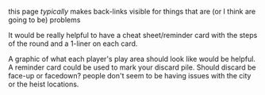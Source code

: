 this page *typically* makes back-links visible for things that are (or I think are going to be) problems

It would be really helpful to have a cheat sheet/reminder card with the steps of the round and a 1-liner on each card. 

A graphic of what each player's play area should look like would be helpful. A reminder card could be used to mark your discard pile. Should discard be face-up or facedown? people don't seem to be having issues with the city or the heist locations.